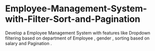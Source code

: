 # Employee-Management-System-with-Filter-Sort-and-Pagination
 Develop a Employee Management System with features like Dropdown filtering based on department of Employee , gender , sorting based on salary and Pagination .
